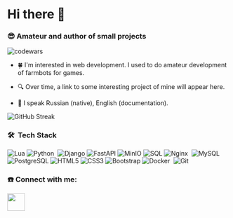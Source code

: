 # Hi there 👋

### 😎 Amateur and author of small projects

![codewars](https://www.codewars.com/users/twsomt/badges/large)

- 🍀 I'm interested in web development. I used to do amateur development of farmbots for games.

- 🔍 Over time, a link to some interesting project of mine will appear here.

- 🙊 I speak Russian (native), English (documentation).

![GitHub Streak](https://github-readme-streak-stats-mocha.vercel.app?user=twsomt&theme=flag-india)

### 🛠 &nbsp;Tech Stack
![Lua](https://img.shields.io/badge/Lua-2C2D72?style=flat&logo=lua&logoColor=white)
![Python](https://img.shields.io/badge/python-3670A0?style=flat&logo=python&logoColor=ffdd54)&nbsp;
![Django](https://img.shields.io/badge/Django-092E20?style=flat&logo=django&logoColor=white)
![FastAPI](https://img.shields.io/badge/FastAPI-009688?style=flat&logo=fastapi&logoColor=white)
![MinIO](https://img.shields.io/badge/MinIO-4398D0?style=flat&logo=minio&logoColor=white)
![SQL](https://img.shields.io/badge/SQL-FF5722?style=flat&logo=sql&logoColor=white)
![Nginx](https://img.shields.io/badge/nginx-%23009639.svg?style=flat&logo=nginx&logoColor=white)&nbsp;
![MySQL](https://img.shields.io/badge/MySQL-4479A1?style=flat&logo=mysql&logoColor=white)
![PostgreSQL](https://img.shields.io/badge/PostgreSQL-336791?style=flat&logo=postgresql&logoColor=white)
![HTML5](https://img.shields.io/badge/HTML5-E34F26?style=flat&logo=html5&logoColor=white)
![CSS3](https://img.shields.io/badge/CSS3-1572B6?style=flat&logo=css3&logoColor=white)
![Bootstrap](https://img.shields.io/badge/Bootstrap-563D7C?style=flat&logo=bootstrap&logoColor=white)
![Docker](https://img.shields.io/badge/docker-%230db7ed.svg?style=flat&logo=docker&logoColor=white)&nbsp;
![Git](https://img.shields.io/badge/git-%23F05033.svg?style=flat&logo=git&logoColor=white)&nbsp;


### ☎️ Connect with me:
<p align="left">
<a href="https://t.me/twsomt">
<img src="https://www.svgrepo.com/show/354443/telegram.svg" width='40' heigth='40'>
</a>
</p>


